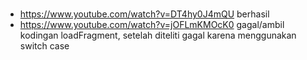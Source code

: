 #
* https://www.youtube.com/watch?v=DT4hy0J4mQU berhasil
* https://www.youtube.com/watch?v=jOFLmKMOcK0 gagal/ambil kodingan loadFragment, setelah diteliti gagal karena menggunakan switch case
